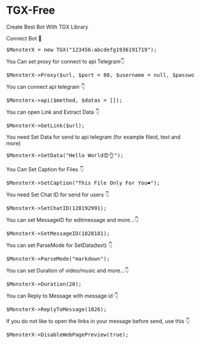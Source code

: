 # TGX-Free
Create Best Bot With TGX Library

<html>



<bold>Connect Bot 🔘</bold>
<pre>$MonsterX = new TGX("123456:abcdefg1936191719"); </pre>

<bold> You Can set proxy for connect to api Telegram👇</bold>
<pre>$MonsterX->Proxy($url, $port = 80, $username = null, $password = null, $type = 'HTTP');</pre>

<bold> You can connect api telegram 👇 </bold>
<pre>$Monsterx->api($method, $datas = []);</pre>

<bold> You can open Link and Extract Data 👇 </bold>
<pre>$MonsterX->GetLink($url);</pre>

<bold>You need Set Data for send to api telegram (for example fileid, text and more)


<pre>$MonsterX->SetData("Hello World😍👌");</pre>

<bold>You Can Set Caption for Files 👇</bold>
<pre>$MonsterX->SetCaption("This File Only For You❤");</pre>

<bold>You need Set Chat ID for send for users 👇 </bold>
<pre>$MonsterX->SetChatID(128192991);</pre>

<bold> You can set MessageID for editmessage and more...👇 </bold>
<pre>$MonsterX->SetMessageID(1828181);</pre>

<bold> You can set ParseMode for SetData(text) 👇 </bold>
<pre>$MonsterX->ParseMode("markdown");</pre>

<bold> You can set Duration of video/music and more...👇</bold>
<pre>$MonsterX->Duration(20);</pre>

<bold> You can Reply to Message with message id 👇 </bold>
<pre>$MonsterX->ReplyToMessage(1826);</pre>

<bold> If you do not like to open the links in your message before send, use this 👇 </bold>
<pre>$MonsterX->DisableWebPagePreview(true);</pre>



</html>
